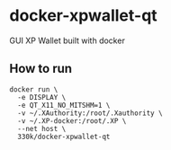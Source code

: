 # docker-xpwallet-qt
GUI XP Wallet built with docker

## How to run

~~~
docker run \
  -e DISPLAY \
  -e QT_X11_NO_MITSHM=1 \
  -v ~/.XAuthority:/root/.Xauthority \
  -v ~/.XP-docker:/root/.XP \
  --net host \
  330k/docker-xpwallet-qt
~~~
